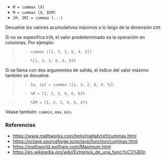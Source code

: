 - `M = cummax (X)`
- `M = cummax (X, DIM)`
- `[M, IM] = cummax (...)`

Devuelve los valores acumulativos máximos a lo largo de la dimensión `DIM`.

Si no se especifica `DIM`, el valor predeterminado es la operación en columnas.
Por ejemplo:

> > `cummax ([1, 3, 2, 6, 4, 5])`

> > `%[1, 3, 3, 6, 6, 6]%`

Si se llama con dos argumentos de salida, el índice del valor máximo también se
devuelve.

> > `[w, iw] = cummax ([1, 3, 2, 6, 4, 5])`

> > `%M = [1, 3, 3, 6, 6, 6]%`

> > `%IM = [1, 2, 2, 4, 4, 4]%`

Véase también: `cummin`, `max`, `min`.

### Referencias

- https://www.mathworks.com/help/matlab/ref/cummax.html
- https://octave.sourceforge.io/octave/function/cummax.html
- https://mathworld.wolfram.com/Maximum.html
- https://es.wikipedia.org/wiki/Extremos_de_una_funci%C3%B3n
